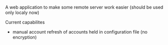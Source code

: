A web application to make some remote server work easier (should be used only localy now)

Current capabilites
- manual account refresh of accounts held in configuration file (no encryption)